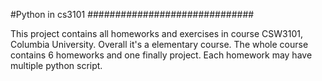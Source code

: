 #Python in cs3101
##############################

This project contains all homeworks and exercises in course CSW3101, Columbia University.
Overall it's a elementary course. The whole course contains 6 homeworks and one finally project.
Each homework may have multiple python script.

